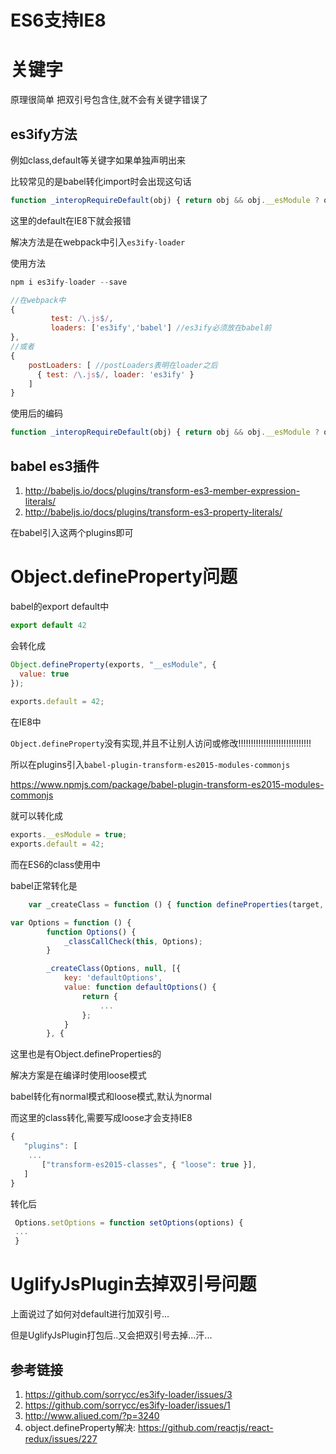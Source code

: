 # ES6支持IE8

# 关键字

原理很简单 把双引号包含住,就不会有关键字错误了

## es3ify方法

例如class,default等关键字如果单独声明出来

比较常见的是babel转化import时会出现这句话

```javascript
function _interopRequireDefault(obj) { return obj && obj.__esModule ? obj : { default: obj }; }

```

这里的default在IE8下就会报错

解决方法是在webpack中引入`es3ify-loader`

使用方法

```javascript
npm i es3ify-loader --save

//在webpack中
{
         test: /\.js$/,
         loaders: ['es3ify','babel'] //es3ify必须放在babel前
},
//或者
{
    postLoaders: [ //postLoaders表明在loader之后
      { test: /\.js$/, loader: 'es3ify' }
    ]
}
```

使用后的编码

```javascript
function _interopRequireDefault(obj) { return obj && obj.__esModule ? obj : { "default": obj }; }
```
## babel es3插件

1. http://babeljs.io/docs/plugins/transform-es3-member-expression-literals/
2. http://babeljs.io/docs/plugins/transform-es3-property-literals/

在babel引入这两个plugins即可

# Object.defineProperty问题

babel的export default中

```javascript
export default 42
```

会转化成

```javascript
Object.defineProperty(exports, "__esModule", {
  value: true
});
 
exports.default = 42;
```

在IE8中

`Object.defineProperty`没有实现,并且不让别人访问或修改!!!!!!!!!!!!!!!!!!!!!!!!!!!!!

所以在plugins引入`babel-plugin-transform-es2015-modules-commonjs `

https://www.npmjs.com/package/babel-plugin-transform-es2015-modules-commonjs

就可以转化成

```javascript
exports.__esModule = true;
exports.default = 42;
```

而在ES6的class使用中

babel正常转化是

```javascript
	var _createClass = function () { function defineProperties(target, props) { for (var i = 0; i < props.length; i++) { var descriptor = props[i]; descriptor.enumerable = descriptor.enumerable || false; descriptor.configurable = true; if ("value" in descriptor) descriptor.writable = true; Object.defineProperty(target, descriptor.key, descriptor); } } return function (Constructor, protoProps, staticProps) { if (protoProps) defineProperties(Constructor.prototype, protoProps); if (staticProps) defineProperties(Constructor, staticProps); return Constructor; }; }();

var Options = function () {
	    function Options() {
	        _classCallCheck(this, Options);
	    }

	    _createClass(Options, null, [{
	        key: 'defaultOptions',
	        value: function defaultOptions() {
	            return {
	                ...
	            };
	        }
	    }, {

```

这里也是有Object.defineProperties的

解决方案是在编译时使用loose模式

babel转化有normal模式和loose模式,默认为normal

而这里的class转化,需要写成loose才会支持IE8

```javascript
{
   "plugins": [
   	...
       ["transform-es2015-classes", { "loose": true }],
   ]
}
```

转化后

```javascript
 Options.setOptions = function setOptions(options) {
 ...
 }
```
# UglifyJsPlugin去掉双引号问题

上面说过了如何对default进行加双引号...

但是UglifyJsPlugin打包后..又会把双引号去掉...汗...


## 参考链接

1. https://github.com/sorrycc/es3ify-loader/issues/3
2. https://github.com/sorrycc/es3ify-loader/issues/1
3. http://www.aliued.com/?p=3240
4. object.defineProperty解决: https://github.com/reactjs/react-redux/issues/227